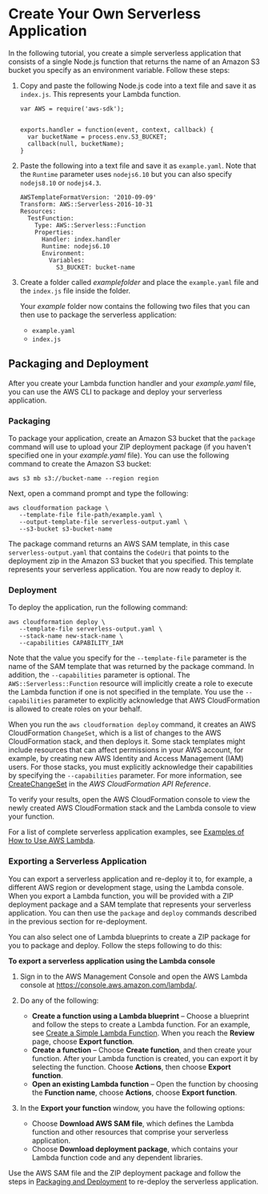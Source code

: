 # Create Your Own Serverless Application<a name="serverless-deploy-wt"></a>

In the following tutorial, you create a simple serverless application that consists of a single Node\.js function that returns the name of an Amazon S3 bucket you specify as an environment variable\. Follow these steps:

1. Copy and paste the following Node\.js code into a text file and save it as `index.js`\. This represents your Lambda function\. 

   ```
   var AWS = require('aws-sdk');
        
   
   exports.handler = function(event, context, callback) {  
     var bucketName = process.env.S3_BUCKET;       
     callback(null, bucketName);     
   }
   ```

1. Paste the following into a text file and save it as `example.yaml`\. Note that the `Runtime` parameter uses `nodejs6.10` but you can also specify `nodejs8.10` or `nodejs4.3`\.

   ```
   AWSTemplateFormatVersion: '2010-09-09'
   Transform: AWS::Serverless-2016-10-31
   Resources:
     TestFunction:
       Type: AWS::Serverless::Function
       Properties:
         Handler: index.handler
         Runtime: nodejs6.10
         Environment:
           Variables: 
             S3_BUCKET: bucket-name
   ```

1. Create a folder called *examplefolder* and place the `example.yaml` file and the `index.js` file inside the folder\.

   Your *example* folder now contains the following two files that you can then use to package the serverless application:
   + `example.yaml`
   +  `index.js` 

## Packaging and Deployment<a name="serverless-deploy"></a>

After you create your Lambda function handler and your *example\.yaml* file, you can use the AWS CLI to package and deploy your serverless application\.

### Packaging<a name="serverless-pack"></a>

To package your application, create an Amazon S3 bucket that the `package` command will use to upload your ZIP deployment package \(if you haven't specified one in your *example\.yaml* file\)\. You can use the following command to create the Amazon S3 bucket: 

```
aws s3 mb s3://bucket-name --region region
```

Next, open a command prompt and type the following:

```
aws cloudformation package \
   --template-file file-path/example.yaml \
   --output-template-file serverless-output.yaml \
   --s3-bucket s3-bucket-name
```

The package command returns an AWS SAM template, in this case `serverless-output.yaml` that contains the `CodeUri` that points to the deployment zip in the Amazon S3 bucket that you specified\. This template represents your serverless application\. You are now ready to deploy it\.

### Deployment<a name="serv-deploy"></a>

To deploy the application, run the following command:

```
aws cloudformation deploy \
   --template-file serverless-output.yaml \
   --stack-name new-stack-name \
   --capabilities CAPABILITY_IAM
```

Note that the value you specify for the `--template-file` parameter is the name of the SAM template that was returned by the package command\. In addition, the `--capabilities` parameter is optional\. The `AWS::Serverless::Function` resource will implicitly create a role to execute the Lambda function if one is not specified in the template\. You use the `--capabilities` parameter to explicitly acknowledge that AWS CloudFormation is allowed to create roles on your behalf\.

When you run the `aws cloudformation deploy` command, it creates an AWS CloudFormation `ChangeSet`, which is a list of changes to the AWS CloudFormation stack, and then deploys it\. Some stack templates might include resources that can affect permissions in your AWS account, for example, by creating new AWS Identity and Access Management \(IAM\) users\. For those stacks, you must explicitly acknowledge their capabilities by specifying the `--capabilities` parameter\. For more information, see [CreateChangeSet](http://docs.aws.amazon.com/AWSCloudFormation/latest/APIReference/API_CreateChangeSet.html) in the *AWS CloudFormation API Reference*\.

To verify your results, open the AWS CloudFormation console to view the newly created AWS CloudFormation stack and the Lambda console to view your function\.

For a list of complete serverless application examples, see [Examples of How to Use AWS Lambda](use-cases.md)\.

### Exporting a Serverless Application<a name="serverless-export"></a>

You can export a serverless application and re\-deploy it to, for example, a different AWS region or development stage, using the Lambda console\. When you export a Lambda function, you will be provided with a ZIP deployment package and a SAM template that represents your serverless application\. You can then use the `package` and `deploy` commands described in the previous section for re\-deployment\.

 You can also select one of Lambda blueprints to create a ZIP package for you to package and deploy\. Follow the steps following to do this:

**To export a serverless application using the Lambda console**

1. Sign in to the AWS Management Console and open the AWS Lambda console at [https://console\.aws\.amazon\.com/lambda/](https://console.aws.amazon.com/lambda/)\.

1. Do any of the following: 
   + **Create a function using a Lambda blueprint** – Choose a blueprint and follow the steps to create a Lambda function\. For an example, see [Create a Simple Lambda Function](get-started-create-function.md)\. When you reach the **Review** page, choose **Export function**\.
   + **Create a function** – Choose **Create function**, and then create your function\. After your Lambda function is created, you can export it by selecting the function\. Choose **Actions**, then choose **Export function**\. 
   + **Open an existing Lambda function** – Open the function by choosing the **Function name**, choose **Actions**, choose **Export function**\.

1. In the **Export your function** window, you have the following options:
   + Choose **Download AWS SAM file**, which defines the Lambda function and other resources that comprise your serverless application\.
   + Choose **Download deployment package**, which contains your Lambda function code and any dependent libraries\.

Use the AWS SAM file and the ZIP deployment package and follow the steps in [Packaging and Deployment](#serverless-deploy) to re\-deploy the serverless application\.
